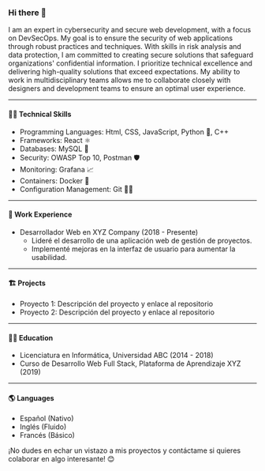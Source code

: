 ### Hi there 👋

I am an expert in cybersecurity and secure web development, with a focus on DevSecOps. My goal is to ensure the security of web applications through robust practices and techniques. With skills in risk analysis and data protection, I am committed to creating secure solutions that safeguard organizations' confidential information. I prioritize technical excellence and delivering high-quality solutions that exceed expectations. My ability to work in multidisciplinary teams allows me to collaborate closely with designers and development teams to ensure an optimal user experience.

--------------------------------------------------------------------------------------


#### 👨‍💻 Technical Skills
- Programming Languages: Html, CSS, JavaScript, Python 🐍, C++
- Frameworks: React ⚛️
- Databases: MySQL 🐬
- Security: OWASP Top 10, Postman 🛡️
- Monitoring:  Grafana 📈
- Containers: Docker 🐳
- Configuration Management: Git 🐱‍💻

--------------------------------------------------------------------------------------

#### 🏢 Work Experience
- Desarrollador Web en XYZ Company (2018 - Presente)
  - Lideré el desarrollo de una aplicación web de gestión de proyectos.
  - Implementé mejoras en la interfaz de usuario para aumentar la usabilidad.

--------------------------------------------------------------------------------------

#### 🏗️ Projects
- Proyecto 1: Descripción del proyecto y enlace al repositorio
- Proyecto 2: Descripción del proyecto y enlace al repositorio
  
--------------------------------------------------------------------------------------

#### 👨‍🎓 Education
- Licenciatura en Informática, Universidad ABC (2014 - 2018)
- Curso de Desarrollo Web Full Stack, Plataforma de Aprendizaje XYZ (2019)

--------------------------------------------------------------------------------------

#### 🌎 Languages
- Español (Nativo)
- Inglés (Fluido)
- Francés (Básico)

¡No dudes en echar un vistazo a mis proyectos y contáctame si quieres colaborar en algo interesante! 😊

